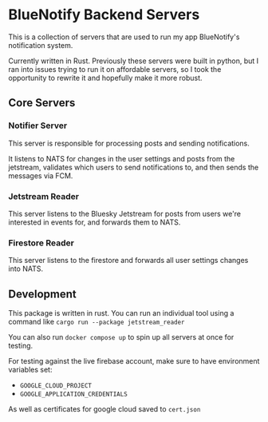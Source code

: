 # BlueNotify Backend Servers

This is a collection of servers that are used to run my app BlueNotify's notification system.

Currently written in Rust. Previously these servers were built in python, but I ran into issues trying to run it
on affordable servers, so I took the opportunity to rewrite it and hopefully make it more robust.

## Core Servers

### Notifier Server
This server is responsible for processing posts and sending notifications.

It listens to NATS for changes in the user settings and posts from the jetstream, validates which users to send notifications to, and then sends the messages via FCM.

### Jetstream Reader
This server listens to the Bluesky Jetstream for posts from users we're interested in events for, and forwards them to
NATS.


### Firestore Reader
This server listens to the firestore and forwards all user settings changes into NATS.


## Development
This package is written in rust. You can run an individual tool using a command like `cargo run --package jetstream_reader`

You can also run `docker compose up` to spin up all servers at once for testing.

For testing against the live firebase account, make sure to have environment variables set:
- `GOOGLE_CLOUD_PROJECT`
- `GOOGLE_APPLICATION_CREDENTIALS`

As well as certificates for google cloud saved to `cert.json`